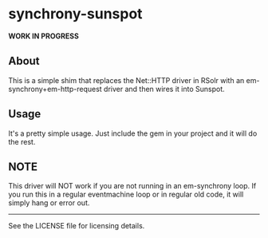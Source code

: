 # synchrony-sunspot
__WORK IN PROGRESS__
## About

This is a simple shim that replaces the Net::HTTP driver in RSolr with an em-synchrony+em-http-request driver and then wires it into Sunspot.

## Usage

It's a pretty simple usage. Just include the gem in your project and it will do the rest.

## NOTE

This driver will NOT work if you are not running in an em-synchrony loop. If you run this in a regular eventmachine loop or in regular old code, it will simply hang or error out.

----

See the LICENSE file for licensing details.
